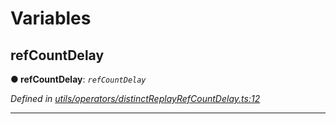 

# Variables

<a id="refcountdelay"></a>

##  refCountDelay

**● refCountDelay**: *`refCountDelay`*

*Defined in [utils/operators/distinctReplayRefCountDelay.ts:12](https://github.com/paritytech/js-libs/blob/38b01da/packages/light.js/src/utils/operators/distinctReplayRefCountDelay.ts#L12)*

___

